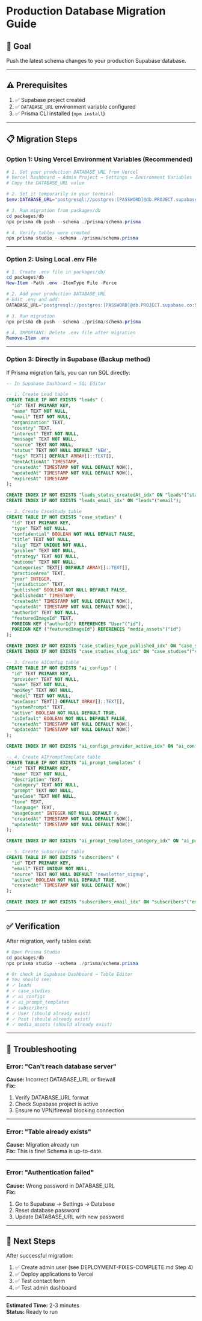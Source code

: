 # Production Database Migration Guide

## 🎯 **Goal**
Push the latest schema changes to your production Supabase database.

---

## ⚠️ **Prerequisites**

1. ✅ Supabase project created
2. ✅ `DATABASE_URL` environment variable configured
3. ✅ Prisma CLI installed (`npm install`)

---

## 📋 **Migration Steps**

### **Option 1: Using Vercel Environment Variables** (Recommended)

```powershell
# 1. Get your production DATABASE_URL from Vercel
# Vercel Dashboard → Admin Project → Settings → Environment Variables
# Copy the DATABASE_URL value

# 2. Set it temporarily in your terminal
$env:DATABASE_URL="postgresql://postgres:[PASSWORD]@db.PROJECT.supabase.co:5432/postgres"

# 3. Run migration from packages/db
cd packages/db
npx prisma db push --schema ./prisma/schema.prisma

# 4. Verify tables were created
npx prisma studio --schema ./prisma/schema.prisma
```

---

### **Option 2: Using Local .env File**

```powershell
# 1. Create .env file in packages/db/
cd packages/db
New-Item -Path .env -ItemType File -Force

# 2. Add your production DATABASE_URL
# Edit .env and add:
DATABASE_URL="postgresql://postgres:[PASSWORD]@db.PROJECT.supabase.co:5432/postgres"

# 3. Run migration
npx prisma db push --schema ./prisma/schema.prisma

# 4. IMPORTANT: Delete .env file after migration
Remove-Item .env
```

---

### **Option 3: Directly in Supabase** (Backup method)

If Prisma migration fails, you can run SQL directly:

```sql
-- In Supabase Dashboard → SQL Editor

-- 1. Create Lead table
CREATE TABLE IF NOT EXISTS "leads" (
  "id" TEXT PRIMARY KEY,
  "name" TEXT NOT NULL,
  "email" TEXT NOT NULL,
  "organization" TEXT,
  "country" TEXT,
  "interest" TEXT NOT NULL,
  "message" TEXT NOT NULL,
  "source" TEXT NOT NULL,
  "status" TEXT NOT NULL DEFAULT 'NEW',
  "tags" TEXT[] DEFAULT ARRAY[]::TEXT[],
  "nextActionAt" TIMESTAMP,
  "createdAt" TIMESTAMP NOT NULL DEFAULT NOW(),
  "updatedAt" TIMESTAMP NOT NULL DEFAULT NOW(),
  "expiresAt" TIMESTAMP
);

CREATE INDEX IF NOT EXISTS "leads_status_createdAt_idx" ON "leads"("status", "createdAt");
CREATE INDEX IF NOT EXISTS "leads_email_idx" ON "leads"("email");

-- 2. Create CaseStudy table
CREATE TABLE IF NOT EXISTS "case_studies" (
  "id" TEXT PRIMARY KEY,
  "type" TEXT NOT NULL,
  "confidential" BOOLEAN NOT NULL DEFAULT FALSE,
  "title" TEXT NOT NULL,
  "slug" TEXT UNIQUE NOT NULL,
  "problem" TEXT NOT NULL,
  "strategy" TEXT NOT NULL,
  "outcome" TEXT NOT NULL,
  "categories" TEXT[] DEFAULT ARRAY[]::TEXT[],
  "practiceArea" TEXT,
  "year" INTEGER,
  "jurisdiction" TEXT,
  "published" BOOLEAN NOT NULL DEFAULT FALSE,
  "publishedAt" TIMESTAMP,
  "createdAt" TIMESTAMP NOT NULL DEFAULT NOW(),
  "updatedAt" TIMESTAMP NOT NULL DEFAULT NOW(),
  "authorId" TEXT NOT NULL,
  "featuredImageId" TEXT,
  FOREIGN KEY ("authorId") REFERENCES "User"("id"),
  FOREIGN KEY ("featuredImageId") REFERENCES "media_assets"("id")
);

CREATE INDEX IF NOT EXISTS "case_studies_type_published_idx" ON "case_studies"("type", "published");
CREATE INDEX IF NOT EXISTS "case_studies_slug_idx" ON "case_studies"("slug");

-- 3. Create AIConfig table
CREATE TABLE IF NOT EXISTS "ai_configs" (
  "id" TEXT PRIMARY KEY,
  "provider" TEXT NOT NULL,
  "name" TEXT NOT NULL,
  "apiKey" TEXT NOT NULL,
  "model" TEXT NOT NULL,
  "useCases" TEXT[] DEFAULT ARRAY[]::TEXT[],
  "systemPrompt" TEXT,
  "active" BOOLEAN NOT NULL DEFAULT TRUE,
  "isDefault" BOOLEAN NOT NULL DEFAULT FALSE,
  "createdAt" TIMESTAMP NOT NULL DEFAULT NOW(),
  "updatedAt" TIMESTAMP NOT NULL DEFAULT NOW()
);

CREATE INDEX IF NOT EXISTS "ai_configs_provider_active_idx" ON "ai_configs"("provider", "active");

-- 4. Create AIPromptTemplate table
CREATE TABLE IF NOT EXISTS "ai_prompt_templates" (
  "id" TEXT PRIMARY KEY,
  "name" TEXT NOT NULL,
  "description" TEXT,
  "category" TEXT NOT NULL,
  "prompt" TEXT NOT NULL,
  "useCase" TEXT NOT NULL,
  "tone" TEXT,
  "language" TEXT,
  "usageCount" INTEGER NOT NULL DEFAULT 0,
  "createdAt" TIMESTAMP NOT NULL DEFAULT NOW(),
  "updatedAt" TIMESTAMP NOT NULL DEFAULT NOW()
);

CREATE INDEX IF NOT EXISTS "ai_prompt_templates_category_idx" ON "ai_prompt_templates"("category");

-- 5. Create Subscriber table
CREATE TABLE IF NOT EXISTS "subscribers" (
  "id" TEXT PRIMARY KEY,
  "email" TEXT UNIQUE NOT NULL,
  "source" TEXT NOT NULL DEFAULT 'newsletter_signup',
  "active" BOOLEAN NOT NULL DEFAULT TRUE,
  "createdAt" TIMESTAMP NOT NULL DEFAULT NOW()
);

CREATE INDEX IF NOT EXISTS "subscribers_email_idx" ON "subscribers"("email");
```

---

## ✅ **Verification**

After migration, verify tables exist:

```powershell
# Open Prisma Studio
cd packages/db
npx prisma studio --schema ./prisma/schema.prisma

# Or check in Supabase Dashboard → Table Editor
# You should see:
# ✓ leads
# ✓ case_studies
# ✓ ai_configs
# ✓ ai_prompt_templates
# ✓ subscribers
# ✓ User (should already exist)
# ✓ Post (should already exist)
# ✓ media_assets (should already exist)
```

---

## 🔧 **Troubleshooting**

### **Error: "Can't reach database server"**

**Cause:** Incorrect DATABASE_URL or firewall  
**Fix:**
1. Verify DATABASE_URL format
2. Check Supabase project is active
3. Ensure no VPN/firewall blocking connection

---

### **Error: "Table already exists"**

**Cause:** Migration already run  
**Fix:** This is fine! Schema is up-to-date.

---

### **Error: "Authentication failed"**

**Cause:** Wrong password in DATABASE_URL  
**Fix:**
1. Go to Supabase → Settings → Database
2. Reset database password
3. Update DATABASE_URL with new password

---

## 📝 **Next Steps**

After successful migration:

1. ✅ Create admin user (see DEPLOYMENT-FIXES-COMPLETE.md Step 4)
2. ✅ Deploy applications to Vercel
3. ✅ Test contact form
4. ✅ Test admin dashboard

---

**Estimated Time:** 2-3 minutes  
**Status:** Ready to run

